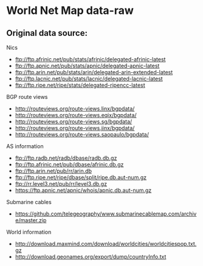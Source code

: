 # World Net Map data-raw

## Original data source:
Nics
- ftp://ftp.afrinic.net/pub/stats/afrinic/delegated-afrinic-latest
- ftp://ftp.apnic.net/pub/stats/apnic/delegated-apnic-latest
- ftp://ftp.arin.net/pub/stats/arin/delegated-arin-extended-latest
- ftp://ftp.lacnic.net/pub/stats/lacnic/delegated-lacnic-latest
- ftp://ftp.ripe.net/ripe/stats/delegated-ripencc-latest

BGP route views
- http://routeviews.org/route-views.linx/bgpdata/
- http://routeviews.org/route-views.eqix/bgpdata/
- http://routeviews.org/route-views.sg/bgpdata/
- http://routeviews.org/route-views.jinx/bgpdata/
- http://routeviews.org/route-views.saopaulo/bgpdata/

AS information
- ftp://ftp.radb.net/radb/dbase/radb.db.gz
- ftp://ftp.afrinic.net/pub/dbase/afrinic.db.gz
- ftp://ftp.arin.net/pub/rr/arin.db
- ftp://ftp.ripe.net/ripe/dbase/split/ripe.db.aut-num.gz
- ftp://rr.level3.net/pub/rr/level3.db.gz
- https://ftp.apnic.net/apnic/whois/apnic.db.aut-num.gz

Submarine cables
- https://github.com/telegeography/www.submarinecablemap.com/archive/master.zip

World information
- http://download.maxmind.com/download/worldcities/worldcitiespop.txt.gz
- http://download.geonames.org/export/dump/countryInfo.txt

